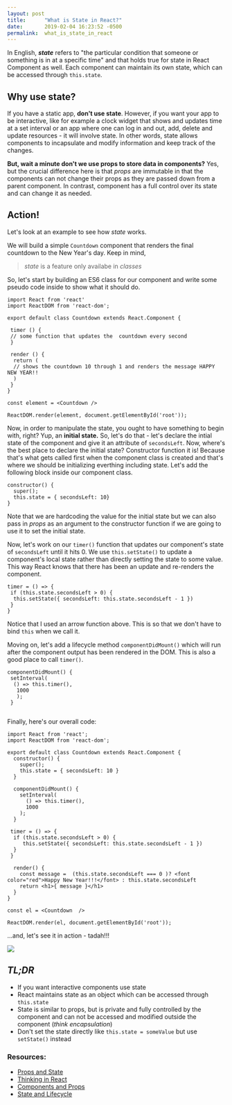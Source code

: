 ```yaml
---
layout: post
title:      "What is State in React?"
date:       2019-02-04 16:23:52 -0500
permalink:  what_is_state_in_react
---
```



In English, ***state*** refers to "the particular condition that someone or something is in at a specific time" and that holds true for state in React Component as well. Each component can maintain its own state, which can be accessed through `this.state`. 

## **Why use state?**

If you have a static app, **don't use state**. However, if you want your app to be interactive, like for example a clock widget that shows and updates time at a set interval or an app where one can log in and out, add, delete and update resources - it will involve state. In other words, state allows components to incapsulate and modify information and keep track of the changes. 

**But, wait a minute don't we use props to store data in components?** Yes, but the crucial difference here is that *props* are immutable in that the components can not change their props as they are passed down from a parent component. In contrast, component has a full control over its state and can change it as needed. 

## **Action!**

Let's look at an example to see how *state* works.

We will build a  simple `Countdown` component that renders the final countdown to the New Year's day. Keep in mind,

> *state* is a feature only availabe in *classes*

So,  let's start by building an ES6 class for our component and write some pseudo code inside to show what it should do.

```
import React from 'react'
import ReactDOM from 'react-dom';

export default class Countdown extends React.Component {
   
 timer () {
 // some function that updates the  countdown every second
 }
	 
 render () {
  return ( 
  // shows the countdown 10 through 1 and renders the message HAPPY NEW YEAR!!
  )
 }
}

const element = <Countdown />

ReactDOM.render(element, document.getElementById('root'));
```
Now, in order to manipulate the state, you ought to have something to begin with, right? Yup, an **initial state.** So, let's do that - let's  declare the intial state of the component and give it an attribute of `secondsLeft`. Now, where's the best place to declare the initial state? Constructor function it is! Because that's what gets called first when the component class is created and that's where we should be initializing everthing including state. Let's add the following block inside our component class.

```
constructor() {
  super();
  this.state = { secondsLeft: 10}
}
```
Note that we are hardcoding the value for the initial state but we can also pass in *props* as an argument to the constructor function if we are going to use it to set the initial state.

Now, let's work on our `timer()` function that updates our component's state of `secondsLeft` until it hits 0. We use `this.setState()` to update a component's local state rather than directly setting the state to some value. This way React knows that there has been an update and re-renders the component.
	
```
timer = () => {
 if (this.state.secondsLeft > 0) {
  this.setState({ secondsLeft: this.state.secondsLeft - 1 })
 }
}
```

Notice that I used an arrow function above. This is so that we don't have to bind `this` when we call it. 

Moving on, let's add a lifecycle method `componentDidMount()` which will run after the component output has been rendered in the DOM. This is also a good place to call `timer()`.

```
componentDidMount() {
 setInterval(
  () => this.timer(),
   1000
   );
 }
	
```
	
Finally, here's our overall code:

```
import React from 'react';
import ReactDOM from 'react-dom';

export default class Countdown extends React.Component {
  constructor() {
    super();
    this.state = { secondsLeft: 10 }
  }

  componentDidMount() {
    setInterval(
      () => this.timer(),
      1000
    );
  }

 timer = () => {
  if (this.state.secondsLeft > 0) {
     this.setState({ secondsLeft: this.state.secondsLeft - 1 })
  }
 }

  render() {
    const message =  (this.state.secondsLeft === 0 )? <font color="red">Happy New Year!!!</font> : this.state.secondsLeft 
    return <h1>{ message }</h1>
  }
}

const el = <Countdown  />

ReactDOM.render(el, document.getElementById('root'));

```

...and, let's see it in action - tadah!!!

![](https://media.giphy.com/media/u0ag71wII1yBjMAOAc/giphy.gif)

## ***TL;DR***
* If you want interactive components use state
* React maintains state as an object which can be accessed through `this.state`
* State is similar to props, but is private and fully controlled by the component and can not be accessed and modified outside the component (*think encapsulation*)
* Don't set the state directly like `this.state = someValue` but use `setState()` instead


### Resources:

* [Props and State](https://github.com/uberVU/react-guide/blob/master/props-vs-state.md)
* [Thinking in React](https://reactjs.org/docs/thinking-in-react.html)
* [Components and Props](https://reactjs.org/docs/components-and-props.html)
* [State and Lifecycle](https://reactjs.org/docs/state-and-lifecycle.html)
